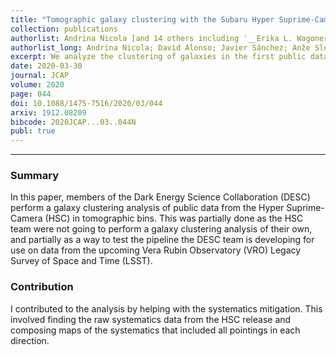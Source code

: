 ```yaml
---
title: "Tomographic galaxy clustering with the Subaru Hyper Suprime-Cam first year public data release"
collection: publications
authorlist: Andrina Nicola [and 14 others including '__Erika L. Wagoner__']
authorlist_long: Andrina Nicola; David Alonso; Javier Sánchez; Anže Slosar; Humna Awan; Adam Broussard; Jo Dunkley; Eric Gawiser; Zahra Gomes; Rachel Mandelbaum; Hironao Miyatake; Jeffrey A. Newman; Ignacio Sevilla-Noarbe; Sarah Skinner; Erika L. Wagoner
excerpt: We analyze the clustering of galaxies in the first public data release of the Hyper Suprime-Cam Subaru Strategic Program. Despite the relatively small footprints of the observed fields, the data are an excellent proxy for the very deep photometric datasets that will be acquired by the Large Synoptic Survey Telescope, and are therefore an ideal test bed for the analysis methods being implemented by the LSST Dark Energy Science Collaboration. We select a magnitude limited sample with i<24.5 and analyze it in four tomographic redshift bins covering the range 0.15lesssim zlesssim1.5. We carry out a Fourier-space analysis of the two-point clustering of this sample, including all auto- and cross-correlations between bins. We demonstrate the use of map-level deprojection methods to account for non-physical fluctuations in the galaxy number density caused by observational systematics. Through a halo occupation distribution analysis, we place constraints on the characteristic halo masses of this sample as a function of redshift, finding a good fit up to scales kmax=1 Mpc−1, including both auto- and cross-correlations. Our results show monotonically decreasing average halo masses with increasing redshift, which can be interpreted in terms of the drop-out of red galaxies at high redshifts for a flux-limited sample, consistent with previous analyses. In terms of photometric redshift systematics, we show that additional care is needed in order to marginalize over uncertainties in the redshift distribution in galaxy clustering, even for samples of this small size, and that these uncertainties can be significantly constrained by including cross-bin correlations. We are able to make a ~3σ detection of the effects of lensing magnification in the HSC data. Our results are stable to variations in the amplitude of density fluctuations σ8 and the cold dark matter abundance Ωc and we find constraints that agree well with measurements from Planck and low-redshift probes. Finally, we use our analysis pipeline to study the clustering of galaxies as a function of limiting flux, and provide a simple fitting function for the linear galaxy bias for magnitude limited samples as a function of limiting magnitude and redshift.
date: 2020-03-30
journal: JCAP
volume: 2020
page: 044
doi: 10.1088/1475-7516/2020/03/044
arxiv: 1912.08209
bibcode: 2020JCAP...03..044N
publ: true
---
```


*****

### Summary
In this paper, members of the Dark Energy Science Collaboration (DESC) perform a galaxy clustering analysis of public data from the Hyper Suprime-Camera (HSC) in tomographic bins. This was partially done as the HSC team were not going to perform a galaxy clustering analysis of their own, and partially as a way to test the pipeline the DESC team is developing for use on data from the upcoming Vera Rubin Observatory (VRO) Legacy Survey of Space and Time (LSST).

### Contribution
I contributed to the analysis by helping with the systematics mitigation. This involved finding the raw systematics data from the HSC release and composing maps of the systematics that included all pointings in each direction.
